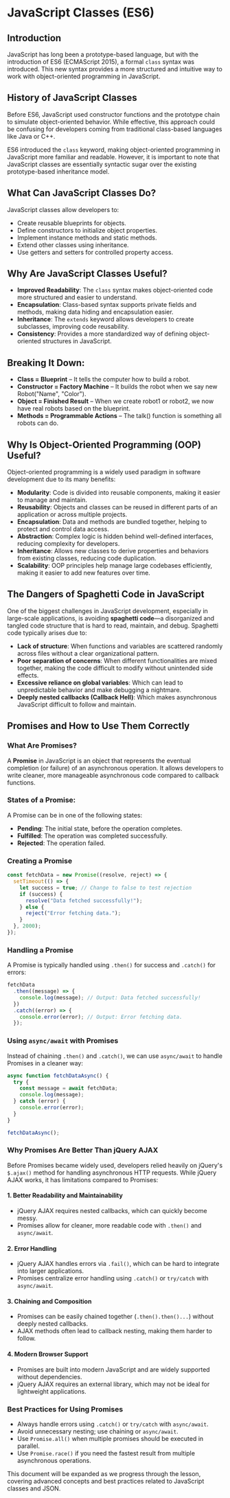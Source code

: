 # JavaScript Classes (ES6)

## Introduction
JavaScript has long been a prototype-based language, but with the introduction of ES6 (ECMAScript 2015), a formal `class` syntax was introduced. This new syntax provides a more structured and intuitive way to work with object-oriented programming in JavaScript.

## History of JavaScript Classes
Before ES6, JavaScript used constructor functions and the prototype chain to simulate object-oriented behavior. While effective, this approach could be confusing for developers coming from traditional class-based languages like Java or C++.

ES6 introduced the `class` keyword, making object-oriented programming in JavaScript more familiar and readable. However, it is important to note that JavaScript classes are essentially syntactic sugar over the existing prototype-based inheritance model.

## What Can JavaScript Classes Do?
JavaScript classes allow developers to:
- Create reusable blueprints for objects.
- Define constructors to initialize object properties.
- Implement instance methods and static methods.
- Extend other classes using inheritance.
- Use getters and setters for controlled property access.

## Why Are JavaScript Classes Useful?
- **Improved Readability**: The `class` syntax makes object-oriented code more structured and easier to understand.
- **Encapsulation**: Class-based syntax supports private fields and methods, making data hiding and encapsulation easier.
- **Inheritance**: The `extends` keyword allows developers to create subclasses, improving code reusability.
- **Consistency**: Provides a more standardized way of defining object-oriented structures in JavaScript.


## Breaking It Down:
- **Class = Blueprint** – It tells the computer how to build a robot.
- **Constructor = Factory Machine** – It builds the robot when we say new Robot("Name", "Color").
- **Object = Finished Result** – When we create robot1 or robot2, we now have real robots based on the blueprint.
- **Methods = Programmable Actions** – The talk() function is something all robots can do.


## Why Is Object-Oriented Programming (OOP) Useful?
Object-oriented programming is a widely used paradigm in software development due to its many benefits:
- **Modularity**: Code is divided into reusable components, making it easier to manage and maintain.
- **Reusability**: Objects and classes can be reused in different parts of an application or across multiple projects.
- **Encapsulation**: Data and methods are bundled together, helping to protect and control data access.
- **Abstraction**: Complex logic is hidden behind well-defined interfaces, reducing complexity for developers.
- **Inheritance**: Allows new classes to derive properties and behaviors from existing classes, reducing code duplication.
- **Scalability**: OOP principles help manage large codebases efficiently, making it easier to add new features over time.

## The Dangers of Spaghetti Code in JavaScript
One of the biggest challenges in JavaScript development, especially in large-scale applications, is avoiding **spaghetti code**—a disorganized and tangled code structure that is hard to read, maintain, and debug. Spaghetti code typically arises due to:
- **Lack of structure**: When functions and variables are scattered randomly across files without a clear organizational pattern.
- **Poor separation of concerns**: When different functionalities are mixed together, making the code difficult to modify without unintended side effects.
- **Excessive reliance on global variables**: Which can lead to unpredictable behavior and make debugging a nightmare.
- **Deeply nested callbacks (Callback Hell)**: Which makes asynchronous JavaScript difficult to follow and maintain.

## Promises and How to Use Them Correctly
### What Are Promises?
A **Promise** in JavaScript is an object that represents the eventual completion (or failure) of an asynchronous operation. It allows developers to write cleaner, more manageable asynchronous code compared to callback functions.

### States of a Promise:
A Promise can be in one of the following states:
- **Pending**: The initial state, before the operation completes.
- **Fulfilled**: The operation was completed successfully.
- **Rejected**: The operation failed.

### Creating a Promise
```javascript
const fetchData = new Promise((resolve, reject) => {
  setTimeout(() => {
    let success = true; // Change to false to test rejection
    if (success) {
      resolve("Data fetched successfully!");
    } else {
      reject("Error fetching data.");
    }
  }, 2000);
});
```

### Handling a Promise
A Promise is typically handled using `.then()` for success and `.catch()` for errors:

```javascript
fetchData
  .then((message) => {
    console.log(message); // Output: Data fetched successfully!
  })
  .catch((error) => {
    console.error(error); // Output: Error fetching data.
  });
```

### Using `async/await` with Promises
Instead of chaining `.then()` and `.catch()`, we can use `async/await` to handle Promises in a cleaner way:

```javascript
async function fetchDataAsync() {
  try {
    const message = await fetchData;
    console.log(message);
  } catch (error) {
    console.error(error);
  }
}

fetchDataAsync();
```

### Why Promises Are Better Than jQuery AJAX
Before Promises became widely used, developers relied heavily on jQuery's `$.ajax()` method for handling asynchronous HTTP requests. While jQuery AJAX works, it has limitations compared to Promises:

#### 1. **Better Readability and Maintainability**
- jQuery AJAX requires nested callbacks, which can quickly become messy.
- Promises allow for cleaner, more readable code with `.then()` and `async/await`.

#### 2. **Error Handling**
- jQuery AJAX handles errors via `.fail()`, which can be hard to integrate into larger applications.
- Promises centralize error handling using `.catch()` or `try/catch` with `async/await`.

#### 3. **Chaining and Composition**
- Promises can be easily chained together (`.then().then()...`) without deeply nested callbacks.
- AJAX methods often lead to callback nesting, making them harder to follow.

#### 4. **Modern Browser Support**
- Promises are built into modern JavaScript and are widely supported without dependencies.
- jQuery AJAX requires an external library, which may not be ideal for lightweight applications.

### Best Practices for Using Promises
- Always handle errors using `.catch()` or `try/catch` with `async/await`.
- Avoid unnecessary nesting; use chaining or `async/await`.
- Use `Promise.all()` when multiple promises should be executed in parallel.
- Use `Promise.race()` if you need the fastest result from multiple asynchronous operations.

This document will be expanded as we progress through the lesson, covering advanced concepts and best practices related to JavaScript classes and JSON.

